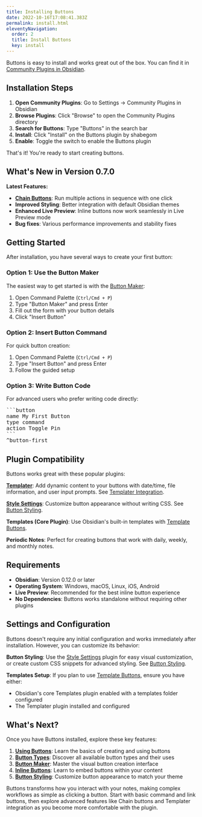 ```yaml
---
title: Installing Buttons
date: 2022-10-16T17:08:41.383Z
permalink: install.html
eleventyNavigation:
  order: 2
  title: Install Buttons
  key: install
---
```


Buttons is easy to install and works great out of the box. You can find it in [Community Plugins in Obsidian](obsidian://show-plugin?id=buttons).

## Installation Steps

1. **Open Community Plugins**: Go to Settings → Community Plugins in Obsidian
2. **Browse Plugins**: Click "Browse" to open the Community Plugins directory
3. **Search for Buttons**: Type "Buttons" in the search bar
4. **Install**: Click "Install" on the Buttons plugin by shabegom
5. **Enable**: Toggle the switch to enable the Buttons plugin

That's it! You're ready to start creating buttons.

## What's New in Version 0.7.0

**Latest Features:**
- **[Chain Buttons](/usage/types/chain)**: Run multiple actions in sequence with one click
- **Improved Styling**: Better integration with default Obsidian themes
- **Enhanced Live Preview**: Inline buttons now work seamlessly in Live Preview mode
- **Bug fixes**: Various performance improvements and stability fixes

## Getting Started

After installation, you have several ways to create your first button:

### Option 1: Use the Button Maker
The easiest way to get started is with the [Button Maker](/maker):
1. Open Command Palette (`Ctrl/Cmd + P`)
2. Type "Button Maker" and press Enter
3. Fill out the form with your button details
4. Click "Insert Button"

### Option 2: Insert Button Command
For quick button creation:
1. Open Command Palette (`Ctrl/Cmd + P`) 
2. Type "Insert Button" and press Enter
3. Follow the guided setup

### Option 3: Write Button Code
For advanced users who prefer writing code directly:

<pre>
```button
name My First Button
type command
action Toggle Pin
```
^button-first
</pre>

## Plugin Compatibility

Buttons works great with these popular plugins:

**[Templater](obsidian://show-plugin?id=templater-obsidian)**: Add dynamic content to your buttons with date/time, file information, and user input prompts. See [Templater Integration](/usage/templater).

**[Style Settings](obsidian://show-plugin?id=obsidian-style-settings)**: Customize button appearance without writing CSS. See [Button Styling](/usage/styling).

**Templates (Core Plugin)**: Use Obsidian's built-in templates with [Template Buttons](/usage/types/template).

**Periodic Notes**: Perfect for creating buttons that work with daily, weekly, and monthly notes.

## Requirements

- **Obsidian**: Version 0.12.0 or later
- **Operating System**: Windows, macOS, Linux, iOS, Android
- **Live Preview**: Recommended for the best inline button experience
- **No Dependencies**: Buttons works standalone without requiring other plugins

## Settings and Configuration

Buttons doesn't require any initial configuration and works immediately after installation. However, you can customize its behavior:

**Button Styling**: Use the [Style Settings](obsidian://show-plugin?id=obsidian-style-settings) plugin for easy visual customization, or create custom CSS snippets for advanced styling. See [Button Styling](/usage/styling).

**Templates Setup**: If you plan to use [Template Buttons](/usage/types/template), ensure you have either:
- Obsidian's core Templates plugin enabled with a templates folder configured
- The Templater plugin installed and configured

## What's Next?

Once you have Buttons installed, explore these key features:

1. **[Using Buttons](/usage)**: Learn the basics of creating and using buttons
2. **[Button Types](/usage/types)**: Discover all available button types and their uses
3. **[Button Maker](/maker)**: Master the visual button creation interface
4. **[Inline Buttons](/usage/inline)**: Learn to embed buttons within your content
5. **[Button Styling](/usage/styling)**: Customize button appearance to match your theme

Buttons transforms how you interact with your notes, making complex workflows as simple as clicking a button. Start with basic command and link buttons, then explore advanced features like Chain buttons and Templater integration as you become more comfortable with the plugin. 
